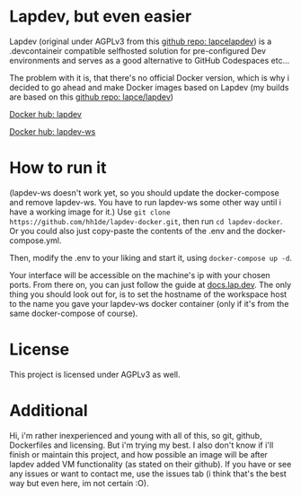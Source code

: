 #  Lapdev, but even easier

  

Lapdev (original under AGPLv3 from this [github repo: lapcelapdev](https://github.com/lapce/lapdev)) is a .devcontaineir compatible selfhosted solution for pre-configured Dev environments and serves as a good alternative to GitHub Codespaces etc...

  

The problem with it is, that there's no official Docker version, which is why i decided to go ahead and make Docker images based on Lapdev (my builds are based on this [github repo: lapce/lapdev](https://github.com/lapce/lapdev))


[Docker hub: lapdev](https://hub.docker.com/r/hh1de/lapdev)

[Docker hub: lapdev-ws](https://hub.docker.com/r/hh1de/lapdev-ws)

  
  


#  How to run it

(lapdev-ws doesn't work yet, so you should update the docker-compose and remove lapdev-ws. You have to run lapdev-ws some other way until i have a working image for it.)
  Use `git clone https://github.com/hh1de/lapdev-docker.git`, then run `cd lapdev-docker`.
  Or you could also just copy-paste the contents of the .env and the docker-compose.yml.
  
  Then, modify the .env to your liking and start it, using `docker-compose up -d`.

Your interface will be accessible on the machine's ip with your chosen ports.
From there on, you can just follow the guide at [docs.lap.dev](https://docs.lap.dev/installation/quickstart#cluster-initiation). 
The only thing you should look out for, is to set the hostname of the workspace host to the name you gave your lapdev-ws docker container (only if it's from the same docker-compose of course).
  
  


# License
This project is licensed under AGPLv3 as well.




# Additional

Hi, i'm rather inexperienced and young with all of this, so git, github, Dockerfiles and licensing. But i'm trying my best.
I also don't know if i'll finish or maintain this project, and how possible an image will be after lapdev added VM functionality (as stated on their github).
If you have or see any issues or want to contact me, use the issues tab (i think that's the best way but even here, im not certain :O).
